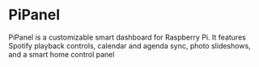 # PiPanel
PiPanel is a customizable smart dashboard for Raspberry Pi. It features Spotify playback controls, calendar and agenda sync, photo slideshows, and a smart home control panel
